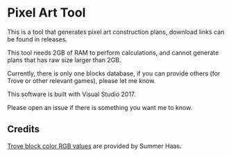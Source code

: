 # Pixel Art Tool

This is a tool that generates pixel art construction plans, download links can be found in releases. 

This tool needs 2GB of RAM to perform calculations, and cannot generate plans that has raw size larger than 2GB. 

Currently, there is only one blocks database, if you can provide others (for Trove or other relevant games), 
please let me know. 

This software is built with Visual Studio 2017. 

Please open an issue if there is something you want me to know. 

## Credits

[Trove block color RGB values](https://docs.google.com/spreadsheets/d/1xZHZqws1lJ9bPGUGNmrFt958TujNHdiVstCY_4dn_f4/edit#gid=0) 
are provided by Summer Haas. 
